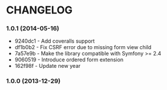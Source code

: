 # CHANGELOG

### 1.0.1 (2014-05-16)

 * 9240dc1 - Add coveralls support
 * df1b0b2 - Fix CSRF error due to missing form view child
 * 7a57e9b - Make the library compatible with Symfony >= 2.4
 * 9060519 - Introduce ordered form extension
 * 162f98f - Update new year

### 1.0.0 (2013-12-29)
